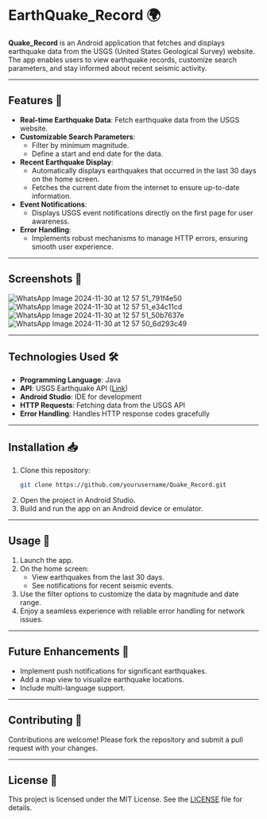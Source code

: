 
# EarthQuake_Record 🌍

**Quake_Record** is an Android application that fetches and displays earthquake data from the USGS (United States Geological Survey) website. The app enables users to view earthquake records, customize search parameters, and stay informed about recent seismic activity.

---

## Features 🚀

- **Real-time Earthquake Data**: Fetch earthquake data from the USGS website.  
- **Customizable Search Parameters**:
  - Filter by minimum magnitude.
  - Define a start and end date for the data.  
- **Recent Earthquake Display**:
  - Automatically displays earthquakes that occurred in the last 30 days on the home screen.
  - Fetches the current date from the internet to ensure up-to-date information.  
- **Event Notifications**:
  - Displays USGS event notifications directly on the first page for user awareness.
- **Error Handling**:
  - Implements robust mechanisms to manage HTTP errors, ensuring smooth user experience.

---

## Screenshots 📸
![WhatsApp Image 2024-11-30 at 12 57 51_791f4e50](https://github.com/user-attachments/assets/907533b6-4e1b-40dd-8fda-fb6209af8c52)
![WhatsApp Image 2024-11-30 at 12 57 51_e34c11cd](https://github.com/user-attachments/assets/5b1bfc09-c653-4598-aa96-6e7de2b5ddf3)
![WhatsApp Image 2024-11-30 at 12 57 51_50b7637e](https://github.com/user-attachments/assets/e2dc0a1f-55c4-4a69-a812-ce83433b5fa2)
![WhatsApp Image 2024-11-30 at 12 57 50_6d293c49](https://github.com/user-attachments/assets/f6f1500c-be69-4f9d-91e5-cca212fe791a)

---

## Technologies Used 🛠️

- **Programming Language**: Java  
- **API**: USGS Earthquake API ([Link](https://earthquake.usgs.gov/fdsnws/event/1/))  
- **Android Studio**: IDE for development  
- **HTTP Requests**: Fetching data from the USGS API  
- **Error Handling**: Handles HTTP response codes gracefully  

---

## Installation 📥

1. Clone this repository:  
   ```bash
   git clone https://github.com/yourusername/Quake_Record.git
   ```
2. Open the project in Android Studio.  
3. Build and run the app on an Android device or emulator.  

---

## Usage 🌟

1. Launch the app.  
2. On the home screen:
   - View earthquakes from the last 30 days.  
   - See notifications for recent seismic events.
3. Use the filter options to customize the data by magnitude and date range.  
4. Enjoy a seamless experience with reliable error handling for network issues.  

---

## Future Enhancements 🌱

- Implement push notifications for significant earthquakes.  
- Add a map view to visualize earthquake locations.  
- Include multi-language support.  

---

## Contributing 🤝

Contributions are welcome! Please fork the repository and submit a pull request with your changes.

---

## License 📜

This project is licensed under the MIT License. See the [LICENSE](LICENSE) file for details.
